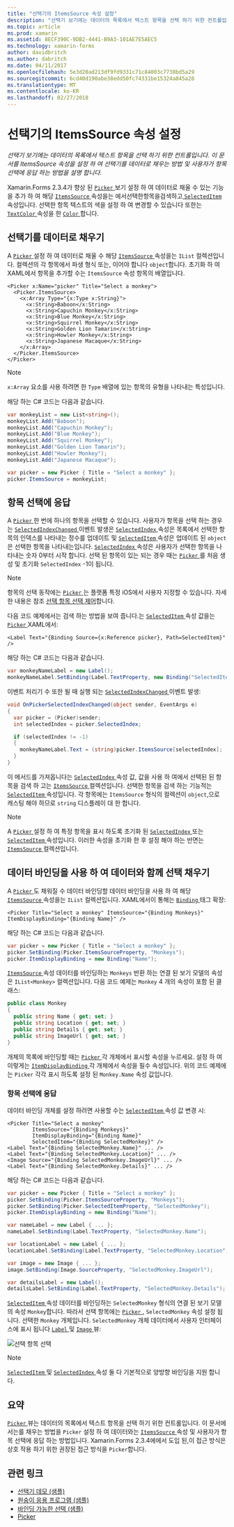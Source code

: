 ```yaml
---
title: "선택기의 ItemsSource 속성 설정"
description: "선택기 보기에는 데이터의 목록에서 텍스트 항목을 선택 하기 위한 컨트롤입니다. 이 문서를 ItemsSource 속성을 설정 하 여 선택기를 데이터로 채우는 방법 및 사용자가 항목 선택에 응답 하는 방법을 설명 합니다."
ms.topic: article
ms.prod: xamarin
ms.assetid: 8ECF390C-9DB2-4441-B9A3-101AE7E5AEC5
ms.technology: xamarin-forms
author: davidbritch
ms.author: dabritch
ms.date: 04/11/2017
ms.openlocfilehash: 5e3d20ad213df9fd9331c71c84003c7738bd5a29
ms.sourcegitcommit: 6cd40d190abe38edd50fc74331be15324a845a28
ms.translationtype: MT
ms.contentlocale: ko-KR
ms.lasthandoff: 02/27/2018
---
```

# <a name="setting-a-pickers-itemssource-property"></a>선택기의 ItemsSource 속성 설정

_선택기 보기에는 데이터의 목록에서 텍스트 항목을 선택 하기 위한 컨트롤입니다. 이 문서를 ItemsSource 속성을 설정 하 여 선택기를 데이터로 채우는 방법 및 사용자가 항목 선택에 응답 하는 방법을 설명 합니다._

Xamarin.Forms 2.3.4가 향상 된 [ `Picker` ](https://developer.xamarin.com/api/type/Xamarin.Forms.Picker/) 보기 설정 하 여 데이터로 채울 수 있는 기능을 추가 하 여 해당 [ `ItemsSource` ](https://developer.xamarin.com/api/property/Xamarin.Forms.Picker.ItemsSource/) 속성을는 에서선택한항목을검색하고[ `SelectedItem` ](https://developer.xamarin.com/api/property/Xamarin.Forms.Picker.SelectedItem/) 속성입니다. 선택한 항목 텍스트의 색을 설정 하 여 변경할 수 있습니다 또한는 [ `TextColor` ](https://developer.xamarin.com/api/property/Xamarin.Forms.Picker.TextColor/) 속성을 한 [ `Color` ](https://developer.xamarin.com/api/type/Xamarin.Forms.Color/)합니다.

## <a name="populating-a-picker-with-data"></a>선택기를 데이터로 채우기

A [ `Picker` ](https://developer.xamarin.com/api/type/Xamarin.Forms.Picker/) 설정 하 여 데이터로 채울 수 해당 [ `ItemsSource` ](https://developer.xamarin.com/api/property/Xamarin.Forms.Picker.ItemsSource/) 속성을는 `IList` 컬렉션입니다. 컬렉션의 각 항목에서 파생 형식 또는, 이어야 합니다 `object`합니다. 초기화 하 여 XAML에서 항목을 추가할 수는 `ItemsSource` 속성 항목의 배열입니다.

```xaml
<Picker x:Name="picker" Title="Select a monkey">
  <Picker.ItemsSource>
    <x:Array Type="{x:Type x:String}">
      <x:String>Baboon</x:String>
      <x:String>Capuchin Monkey</x:String>
      <x:String>Blue Monkey</x:String>
      <x:String>Squirrel Monkey</x:String>
      <x:String>Golden Lion Tamarin</x:String>
      <x:String>Howler Monkey</x:String>
      <x:String>Japanese Macaque</x:String>
    </x:Array>
  </Picker.ItemsSource>
</Picker>
```

> [!NOTE]
> `x:Array` 요소를 사용 하려면 한 `Type` 배열에 있는 항목의 유형을 나타내는 특성입니다.

해당 하는 C# 코드는 다음과 같습니다.

```csharp
var monkeyList = new List<string>();
monkeyList.Add("Baboon");
monkeyList.Add("Capuchin Monkey");
monkeyList.Add("Blue Monkey");
monkeyList.Add("Squirrel Monkey");
monkeyList.Add("Golden Lion Tamarin");
monkeyList.Add("Howler Monkey");
monkeyList.Add("Japanese Macaque");

var picker = new Picker { Title = "Select a monkey" };
picker.ItemsSource = monkeyList;
```

## <a name="responding-to-item-selection"></a>항목 선택에 응답

A [ `Picker` ](https://developer.xamarin.com/api/type/Xamarin.Forms.Picker/) 한 번에 하나의 항목을 선택할 수 있습니다. 사용자가 항목을 선택 하는 경우는 [ `SelectedIndexChanged` ](https://developer.xamarin.com/api/event/Xamarin.Forms.Picker.SelectedIndexChanged/) 이벤트 발생은 [ `SelectedIndex` ](https://developer.xamarin.com/api/property/Xamarin.Forms.Picker.SelectedIndex/) 속성은 목록에서 선택한 항목의 인덱스를 나타내는 정수를 업데이트 및 [ `SelectedItem` ](https://developer.xamarin.com/api/property/Xamarin.Forms.Picker.SelectedItem/) 속성은 업데이트 된 `object` 은 선택한 항목을 나타내는입니다. [ `SelectedIndex` ](https://developer.xamarin.com/api/property/Xamarin.Forms.Picker.SelectedIndex/) 속성은 사용자가 선택한 항목을 나타내는 숫자 0부터 시작 합니다. 선택 된 항목이 있는 되는 경우 때는 [ `Picker` ](https://developer.xamarin.com/api/type/Xamarin.Forms.Picker/) 를 처음 생성 및 초기화 `SelectedIndex` -1이 됩니다.

> [!NOTE]
> 항목의 선택 동작에는 [ `Picker` ](https://developer.xamarin.com/api/type/Xamarin.Forms.Picker/) 는 플랫폼 특정 iOS에서 사용자 지정할 수 있습니다. 자세한 내용은 참조 [선택 항목 선택 제어](~/xamarin-forms/platform/platform-specifics/consuming/ios.md#picker_update_mode)합니다.

다음 코드 예제에서는 검색 하는 방법을 보여 줍니다.는 [ `SelectedItem` ](https://developer.xamarin.com/api/property/Xamarin.Forms.Picker.SelectedItem/) 속성 값을는 [ `Picker` ](https://developer.xamarin.com/api/type/Xamarin.Forms.Picker/) XAML에서:

```xaml
<Label Text="{Binding Source={x:Reference picker}, Path=SelectedItem}" />
```

해당 하는 C# 코드는 다음과 같습니다.

```csharp
var monkeyNameLabel = new Label();
monkeyNameLabel.SetBinding(Label.TextProperty, new Binding("SelectedItem", source: picker));
```

이벤트 처리기 수 또한 될 때 실행 되는 [ `SelectedIndexChanged` ](https://developer.xamarin.com/api/event/Xamarin.Forms.Picker.SelectedIndexChanged/) 이벤트 발생:

```csharp
void OnPickerSelectedIndexChanged(object sender, EventArgs e)
{
  var picker = (Picker)sender;
  int selectedIndex = picker.SelectedIndex;

  if (selectedIndex != -1)
  {
    monkeyNameLabel.Text = (string)picker.ItemsSource[selectedIndex];
  }
}
```

이 메서드를 가져옵니다는 [ `SelectedIndex` ](https://developer.xamarin.com/api/property/Xamarin.Forms.Picker.SelectedIndex/) 속성 값, 값을 사용 하 여에서 선택된 된 항목을 검색 하 고는 [ `ItemsSource` ](https://developer.xamarin.com/api/property/Xamarin.Forms.Picker.ItemsSource/) 컬렉션입니다. 선택한 항목을 검색 하는 기능적는 [ `SelectedItem` ](https://developer.xamarin.com/api/property/Xamarin.Forms.Picker.SelectedItem/) 속성입니다. 각 항목에는 `ItemsSource` 형식의 컬렉션이 `object`,으로 캐스팅 해야 하므로 `string` 디스플레이 대 한 합니다.

> [!NOTE]
> A [ `Picker` ](https://developer.xamarin.com/api/type/Xamarin.Forms.Picker/) 설정 하 여 특정 항목을 표시 하도록 초기화 된 [ `SelectedIndex` ](https://developer.xamarin.com/api/property/Xamarin.Forms.Picker.SelectedIndex/) 또는 [ `SelectedItem` ](https://developer.xamarin.com/api/property/Xamarin.Forms.Picker.SelectedItem/) 속성입니다. 이러한 속성을 초기화 한 후 설정 해야 하는 반면는 [ `ItemsSource` ](https://developer.xamarin.com/api/property/Xamarin.Forms.Picker.ItemsSource/) 컬렉션입니다.

## <a name="populating-a-picker-with-data-using-data-binding"></a>데이터 바인딩을 사용 하 여 데이터와 함께 선택 채우기

A [ `Picker` ](https://developer.xamarin.com/api/type/Xamarin.Forms.Picker/) 도 채워질 수 데이터 바인딩할 데이터 바인딩을 사용 하 여 해당 [ `ItemsSource` ](https://developer.xamarin.com/api/property/Xamarin.Forms.Picker.ItemsSource/) 속성을는 `IList` 컬렉션입니다. XAML에서이 통해는 [ `Binding` ](https://developer.xamarin.com/api/type/Xamarin.Forms.Xaml.BindingExtension/) 태그 확장:

```xaml
<Picker Title="Select a monkey" ItemsSource="{Binding Monkeys}" ItemDisplayBinding="{Binding Name}" />
```

해당 하는 C# 코드는 다음과 같습니다.

```csharp
var picker = new Picker { Title = "Select a monkey" };
picker.SetBinding(Picker.ItemsSourceProperty, "Monkeys");
picker.ItemDisplayBinding = new Binding("Name");
```

[ `ItemsSource` ](https://developer.xamarin.com/api/property/Xamarin.Forms.Picker.ItemsSource/) 속성 데이터를 바인딩하는 `Monkeys` 반환 하는 연결 된 보기 모델의 속성은 `IList<Monkey>` 컬렉션입니다. 다음 코드 예제는 `Monkey` 4 개의 속성이 포함 된 클래스:

```csharp
public class Monkey
{
  public string Name { get; set; }
  public string Location { get; set; }
  public string Details { get; set; }
  public string ImageUrl { get; set; }
}
```

개체의 목록에 바인딩할 때는 [ `Picker` ](https://developer.xamarin.com/api/type/Xamarin.Forms.Picker/) 각 개체에서 표시할 속성을 누르세요. 설정 하 여 이렇게는 [ `ItemDisplayBinding` ](https://developer.xamarin.com/api/property/Xamarin.Forms.Picker.ItemDisplayBinding/) 각 개체에서 속성을 필수 속성입니다. 위의 코드 예제에는 `Picker` 각각 표시 하도록 설정 된 `Monkey.Name` 속성 값입니다.

### <a name="responding-to-item-selection"></a>항목 선택에 응답

데이터 바인딩 개체를 설정 하려면 사용할 수는 [ `SelectedItem` ](https://developer.xamarin.com/api/property/Xamarin.Forms.Picker.SelectedItem/) 속성 값 변경 시:

```xaml
<Picker Title="Select a monkey"
        ItemsSource="{Binding Monkeys}"
        ItemDisplayBinding="{Binding Name}"
        SelectedItem="{Binding SelectedMonkey}" />
<Label Text="{Binding SelectedMonkey.Name}" ... />
<Label Text="{Binding SelectedMonkey.Location}" ... />
<Image Source="{Binding SelectedMonkey.ImageUrl}" ... />
<Label Text="{Binding SelectedMonkey.Details}" ... />
```

해당 하는 C# 코드는 다음과 같습니다.

```csharp
var picker = new Picker { Title = "Select a monkey" };
picker.SetBinding(Picker.ItemsSourceProperty, "Monkeys");
picker.SetBinding(Picker.SelectedItemProperty, "SelectedMonkey");
picker.ItemDisplayBinding = new Binding("Name");

var nameLabel = new Label { ... };
nameLabel.SetBinding(Label.TextProperty, "SelectedMonkey.Name");

var locationLabel = new Label { ... };
locationLabel.SetBinding(Label.TextProperty, "SelectedMonkey.Location");

var image = new Image { ... };
image.SetBinding(Image.SourceProperty, "SelectedMonkey.ImageUrl");

var detailsLabel = new Label();
detailsLabel.SetBinding(Label.TextProperty, "SelectedMonkey.Details");
```

[ `SelectedItem` ](https://developer.xamarin.com/api/property/Xamarin.Forms.Picker.SelectedItem/) 속성 데이터를 바인딩하는 `SelectedMonkey` 형식의 연결 된 보기 모델의 속성 `Monkey`합니다. 따라서 선택 항목에는 [ `Picker` ](https://developer.xamarin.com/api/type/Xamarin.Forms.Picker/), `SelectedMonkey` 속성 설정 됩니다. 선택한 `Monkey` 개체입니다. `SelectedMonkey` 개체 데이터에서 사용자 인터페이스에 표시 됩니다 [ `Label` ](https://developer.xamarin.com/api/type/Xamarin.Forms.Label/) 및 [ `Image` ](https://developer.xamarin.com/api/type/Xamarin.Forms.Image/) 뷰:

![](populating-itemssource-images/monkeys.png "선택 항목 선택")

> [!NOTE]
> [ `SelectedItem` ](https://developer.xamarin.com/api/property/Xamarin.Forms.Picker.SelectedItem/) 및 [ `SelectedIndex` ](https://developer.xamarin.com/api/property/Xamarin.Forms.Picker.SelectedIndex/) 속성 둘 다 기본적으로 양방향 바인딩을 지원 합니다.

## <a name="summary"></a>요약

[ `Picker` ](https://developer.xamarin.com/api/type/Xamarin.Forms.Picker/) 뷰는 데이터의 목록에서 텍스트 항목을 선택 하기 위한 컨트롤입니다. 이 문서에서는를 채우는 방법을 `Picker` 설정 하 여 데이터와는 [ `ItemsSource` ](https://developer.xamarin.com/api/property/Xamarin.Forms.Picker.ItemsSource/) 속성 및 사용자가 항목 선택에 응답 하는 방법입니다. Xamarin.Forms 2.3.4에에서 도입 된,이 접근 방식은 상호 작용 하기 위한 권장된 접근 방식을 `Picker`합니다.


## <a name="related-links"></a>관련 링크

- [선택기 데모 (샘플)](https://developer.xamarin.com/samples/xamarin-forms/UserInterface/PickerDemo/)
- [원숭이 응용 프로그램 (샘플)](https://developer.xamarin.com/samples/xamarin-forms/UserInterface/MonkeyAppPicker/)
- [바인딩 가능한 선택 (샘플)](https://developer.xamarin.com/samples/xamarin-forms/UserInterface/BindablePicker/)
- [Picker](https://developer.xamarin.com/api/type/Xamarin.Forms.Picker/)
